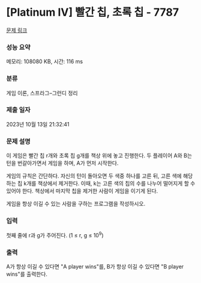 # [Platinum IV] 빨간 칩, 초록 칩 - 7787 

[문제 링크](https://www.acmicpc.net/problem/7787) 

### 성능 요약

메모리: 108080 KB, 시간: 116 ms

### 분류

게임 이론, 스프라그–그런디 정리

### 제출 일자

2023년 10월 13일 21:32:41

### 문제 설명

<p>이 게임은 빨간 칩 r개와 초록 칩 g개를 책상 위에 놓고 진행한다. 두 플레이어 A와 B는 턴을 번갈아가면서 게임을 하며, A가 먼저 시작한다.</p>

<p>게임의 규칙은 간단하다. 자신의 턴이 돌아오면 두 색중 하나를 고른 뒤, 고른 색에 해당하는 칩 k개를 책상에서 제거한다. 이때, k는 고른 색의 칩의 수를 나누어 떨어지게 할 수 있어야 한다. 책상에서 마지막 칩을 제거한 사람이 게임을 이기게 된다.</p>

<p>게임을 항상 이길 수 있는 사람을 구하는 프로그램을 작성하시오.</p>

### 입력 

 <p>첫째 줄에 r과 g가 주어진다. (1 ≤ r, g ≤ 10<sup>9</sup>)</p>

### 출력 

 <p>A가 항상 이길 수 있다면 "A player wins"를, B가 항상 이길 수 있다면 "B player wins"를 출력한다.</p>

